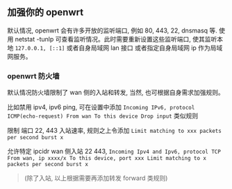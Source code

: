 ## 加强你的 openwrt

默认情况, openwrt 会有许多开放的监听端口, 例如 80, 443, 22, dnsmasq 等. 使用 netstat -tunlp 可查看监听情况。此时需要重新设置这些监听端口, 使其监听本地 `127.0.0.1, [::1]` 或者自身局域网 lan 接口 或者指定自身局域网 ip 作为局域网服务。

### openwrt 防火墙

默认情况防火墙限制了 wan 侧的入站和转发, 当然, 也可根据自身需求加强规则。

比如禁用 ipv4, ipv6 ping, 可在设置中添加 `Incoming IPv6, protocol ICMP(echo-request) From wan To this device Drop input` 类似规则

限制 端口 22, 443 入站速率, 规则之上令添加 `Limit matching to xxx packets per second burst x`

允许特定 ipcidr wan 侧入站 22 443, `Incoming Ipv4 and Ipv6, protocol TCP From wan, ip xxxx/x To this device, port xxx Limit matching to x packets per second burst x`

> (除了入站, 以上根据需要再添加转发 forward 类规则)
